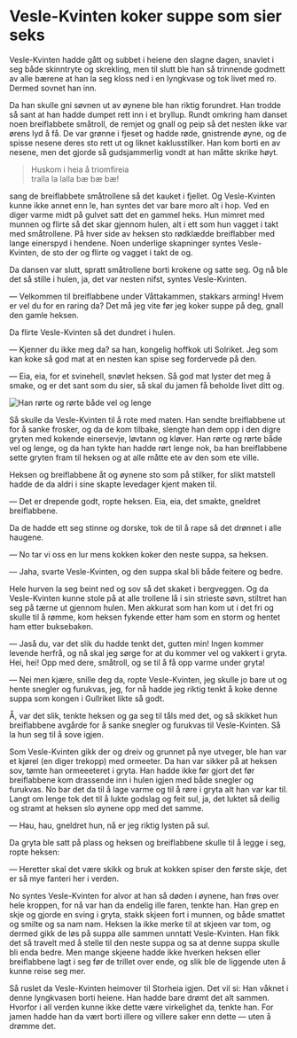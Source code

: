 # Vesle-Kvinten koker suppe som sier seks

Vesle-Kvinten hadde gått og subbet i heiene den slagne dagen, snavlet i seg både skinntryte og skrekling, men til slutt ble han så trinnende godmett av alle bærene at han la seg kloss ned i en lyngkvase og tok livet med ro. Dermed sovnet han inn.

Da han skulle gni søvnen ut av øynene ble han riktig forundret. Han trodde så sant at han hadde dumpet rett inn i et bryllup. Rundt omkring ham danset noen breiflabbete småtroll, de remjet og gnall og peip så det nesten ikke var ørens lyd å få. De var grønne i fjeset og hadde røde, gnistrende øyne, og de spisse nesene deres sto rett ut og liknet kaklusstilker. Han kom borti en av nesene, men det gjorde så gudsjammerlig vondt at han måtte skrike høyt.

> Huskom i heia å triomfireia  
> tralla la lalla bæ bæ bæ!

sang de breiflabbete småtrollene så det kauket i fjellet. Og Vesle-Kvinten kunne ikke annet enn le, han syntes det var bare moro alt i hop. Ved en diger varme midt på gulvet satt det en gammel heks. Hun mimret med munnen og flirte så det skar gjennom hulen, alt i ett som hun vagget i takt med småtrollene. På hver side av heksen sto rødklædde breiflabber med lange einerspyd i hendene. Noen underlige skapninger syntes Vesle-Kvinten, de sto der og flirte og vagget i takt de og.

Da dansen var slutt, spratt småtrollene borti krokene og satte seg. Og nå ble det så stille i hulen, ja, det var nesten nifst, syntes Vesle-Kvinten.

— Velkommen til breiflabbene under Våttakammen, stakkars arming! Hvem er vel du for en raring da? Det må jeg vite før jeg koker suppe på deg, gnall den gamle heksen.

Da flirte Vesle-Kvinten så det dundret i hulen.

— Kjenner du ikke meg da? sa han, kongelig hoffkok uti Solriket. Jeg som kan koke så god mat at en nesten kan spise seg fordervede på den.

— Eia, eia, for et svinehell, snøvlet heksen. Så god mat lyster det meg å smake, og er det sant som du sier, så skal du jamen få beholde livet ditt og.

![Han rørte og rørte både vel og lenge](./suppe.png)

Så skulle da Vesle-Kvinten til å rote med maten. Han sendte breiflabbene ut for å sanke frosker, og da de kom tilbake, slengte han dem opp i den digre gryten med kokende einersevje, løvtann og kløver. Han rørte og rørte både vel og lenge, og da han tykte han hadde rørt lenge nok, ba han breiflabbene sette gryten fram til heksen og at alle måtte ete av den som ete ville.

Heksen og breiflabbene åt og øynene sto som på stilker, for slikt matstell hadde de da aldri i sine skapte levedager kjent maken til.

— Det er drepende godt, ropte heksen. Eia, eia, det smakte, gneldret breiflabbene.

Da de hadde ett seg stinne og dorske, tok de til å rape så det drønnet i alle haugene.

— No tar vi oss en lur mens kokken koker den neste suppa, sa heksen.

— Jaha, svarte Vesle-Kvinten, og den suppa skal bli både feitere og bedre.

Hele hurven la seg beint ned og sov så det skaket i bergveggen. Og da Vesle-Kvinten kunne stole på at alle trollene lå i sin strieste søvn, stiltret han seg på tærne ut gjennom hulen. Men akkurat som han kom ut i det fri og skulle til å rømme, kom heksen fykende etter ham som en storm og hentet ham etter buksebaken.

— Jaså du, var det slik du hadde tenkt det, gutten min! Ingen kommer levende herfrå, og nå skal jeg sørge for at du kommer vel og vakkert i gryta. Hei, hei! Opp med dere, småtroll, og se til å få opp varme under gryta!

— Nei men kjære, snille deg da, ropte Vesle-Kvinten, jeg skulle jo bare ut og hente snegler og furukvas, jeg, for nå hadde jeg riktig tenkt å koke denne suppa som kongen i Gullriket likte så godt.

Å, var det slik, tenkte heksen og ga seg til tåls med det, og så skikket hun breiflabbene avgårde for å sanke snegler og furukvas til Vesle-Kvinten. Så la hun seg til å sove igjen.

Som Vesle-Kvinten gikk der og dreiv og grunnet på nye utveger, ble han var et kjørel (en diger trekopp) med ormeeter. Da han var sikker på at heksen sov, tømte han ormeeeteret i gryta. Han hadde ikke før gjort det før breiflabbene kom drassende inn i hulen igjen med både snegler og furukvas. No bar det da til å lage varme og til å røre i gryta alt han var kar til. Langt om lenge tok det til å lukte godslag og feit sul, ja, det luktet så deilig og stramt at heksen slo øynene opp med det samme.

— Hau, hau, gneldret hun, nå er jeg riktig lysten på sul.

Da gryta ble satt på plass og heksen og breiflabbene skulle til å legge i seg, ropte heksen:

— Heretter skal det være skikk og bruk at kokken spiser den første skje, det er så mye fanteri her i verden.

No syntes Vesle-Kvinten for alvor at han så døden i øynene, han frøs over hele kroppen, for nå var han da endelig ille faren, tenkte han. Han grep en skje og gjorde en sving i gryta, stakk skjeen fort i munnen, og både smattet og smilte og sa nam nam. Heksen la ikke merke til at skjeen var tom, og dermed gikk de løs på suppa alle sammen unntatt Vesle-Kvinten. Han fikk det så travelt med å stelle til den neste suppa og sa at denne suppa skulle bli enda bedre. Men mange skjeene hadde ikke hverken heksen eller breiflabbene lagt i seg før de trillet over ende, og slik ble de liggende uten å kunne reise seg mer.

Så ruslet da Vesle-Kvinten heimover til Storheia igjen. Det vil si: Han våknet i denne lyngkvasen borti heiene. Han hadde bare drømt det alt sammen. Hvorfor i all verden kunne ikke dette være virkelighet da, tenkte han. For jamen hadde han da vært borti illere og villere saker enn dette — uten å drømme det.
